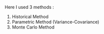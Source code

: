 Here I used 3 methods   : 
1. Historical Method
2. Parametric Method (Variance-Covariance)
3. Monte Carlo Method
